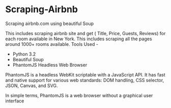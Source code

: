 # Scraping-Airbnb
Scraping airbnb.com using beautiful Soup

This includes scraping airbnb site and get ( Title, Price, Guests, Reviews) for each room available in New York. This includes scraping all the pages around 1000+ rooms available.
Tools Used -

- Python 3.2
- Beautiful Soup
- PhantomJS Headless Web Browser

PhantomJS is a headless WebKit scriptable with a JavaScript API. It has fast and native support for various web standards: DOM handling, CSS selector, JSON, Canvas, and SVG.

In simple terms, PhantomJS is a web browser without a graphical user interface

